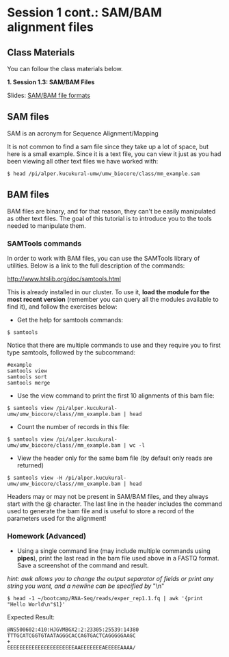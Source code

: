 # Session 1 cont.: SAM/BAM alignment files

## Class Materials

You can follow the class materials below.

<b>1. Session 1.3: SAM/BAM Files</b><br />

Slides: [SAM/BAM file formats](Session1_general_pipeline_alignment_files.pptx)

## SAM files

SAM is an acronym for Sequence Alignment/Mapping

It is not common to find a sam file since they take up a lot of space, but here is a small example. Since it is a text file, you can view it just as you had been viewing all other text files we have worked with:

```
$ head /pi/alper.kucukural-umw/umw_biocore/class/mm_example.sam
```

## BAM files

BAM files are binary, and for that reason, they can't be easily manipulated as other text files. The goal of this tutorial is to introduce you to the tools needed to manipulate them.

### SAMTools commands

In order to work with BAM files, you can use the SAMTools library of utilities. Below is a link to the full description of the commands:

http://www.htslib.org/doc/samtools.html

This is already installed in our cluster. To use it, **load the module for the most recent version** (remember you can query all the modules available to find it), and follow the exercises below:

- Get the help for samtools commands:

```
$ samtools
```

Notice that there are multiple commands to use and they require you to first type samtools, followed by the subcommand:

```
#example
samtools view
samtools sort
samtools merge
```

- Use the view command to print the first 10 alignments of this bam file:

```
$ samtools view /pi/alper.kucukural-umw/umw_biocore/class//mm_example.bam | head
```

- Count the number of records in this file:

```
$ samtools view /pi/alper.kucukural-umw/umw_biocore/class//mm_example.bam | wc -l
```

- View the header only for the same bam file (by default only reads are returned)

```
$ samtools view -H /pi/alper.kucukural-umw/umw_biocore/class//mm_example.bam | head
```

Headers may or may not be present in SAM/BAM files, and they always start with the @ character. The last line in the header includes the command used to generate the bam file and is useful to store a record of the parameters used for the alignment!

### Homework (Advanced)

- Using a single command line (may include multiple commands using **pipes**), print the last read in the bam file used above in a FASTQ format. Save a screenshot of the command and result.

_hint: awk allows you to change the output separator of fields or print any string you want, and a newline can be specified by_ "\n"

```
$ head -1 ~/bootcamp/RNA-Seq/reads/exper_rep1.1.fq | awk '{print "Hello World\n"$1}'
```

Expected Result:

```
@NS500602:410:HJGVMBGX2:2:23305:25539:14380
TTTGCATCGGTGTAATAGGGCACCAGTGACTCAGGGGGAAGC
+
EEEEEEEEEEEEEEEEEEEEEEAAEEEEEEEAEEEEEAAAA/
```
